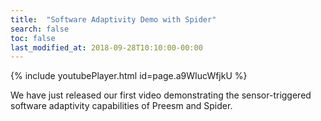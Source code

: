 ```yaml
---
title:  "Software Adaptivity Demo with Spider"
search: false
toc: false
last_modified_at: 2018-09-28T10:10:00-00:00
---
```


{% include youtubePlayer.html id=page.a9WIucWfjkU %}


We have just released our first video demonstrating the sensor-triggered software adaptivity capabilities of Preesm and Spider.



